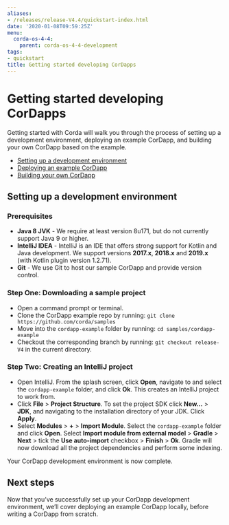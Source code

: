 ```yaml
---
aliases:
- /releases/release-V4.4/quickstart-index.html
date: '2020-01-08T09:59:25Z'
menu:
  corda-os-4-4:
    parent: corda-os-4-4-development
tags:
- quickstart
title: Getting started developing CorDapps
---
```



# Getting started developing CorDapps



Getting started with Corda will walk you through the process of setting up a development environment, deploying an example CorDapp, and building your own CorDapp based on the example.


* [Setting up a development environment](#setting-up-a-development-environment)
* [Deploying an example CorDapp](./quickstart-deploy.html)
* [Building your own CorDapp](./quickstart-build.html)


## Setting up a development environment


### Prerequisites


* **Java 8 JVK** - We require at least version 8u171, but do not currently support Java 9 or higher.
* **IntelliJ IDEA** - IntelliJ is an IDE that offers strong support for Kotlin and Java development. We support versions **2017.x**, **2018.x** and **2019.x** (with Kotlin plugin version 1.2.71).
* **Git** - We use Git to host our sample CorDapp and provide version control.


### Step One: Downloading a sample project


* Open a command prompt or terminal.
* Clone the CorDapp example repo by running: `git clone https://github.com/corda/samples`
* Move into the `cordapp-example` folder by running: `cd samples/cordapp-example`
* Checkout the corresponding branch by running: `git checkout release-V4` in the current directory.


### Step Two: Creating an IntelliJ project


* Open IntelliJ. From the splash screen, click **Open**, navigate to and select the `cordapp-example` folder, and click **Ok**. This creates an IntelliJ project to work from.
* Click **File** >  **Project Structure**. To set the project SDK click **New…** > **JDK**, and navigating to the installation directory of your JDK. Click **Apply**.
* Select **Modules** > **+** > **Import Module**. Select the `cordapp-example` folder and click **Open**. Select **Import module from external model** > **Gradle** > **Next** > tick the **Use auto-import** checkbox > **Finish** > **Ok**. Gradle will now download all the project dependencies and perform some indexing.

Your CorDapp development environment is now complete.


## Next steps

Now that you’ve successfully set up your CorDapp development environment, we’ll cover deploying an example CorDapp locally, before writing a CorDapp from scratch.

